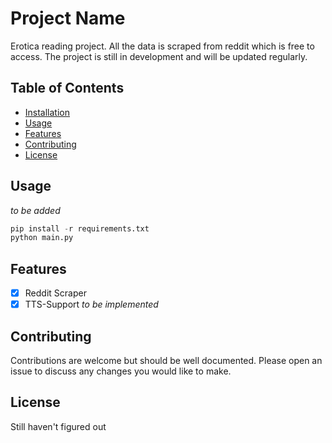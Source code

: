 # Project Name

Erotica reading project. All the data is scraped from reddit which is free to access. The project is still in development and will be updated regularly.

## Table of Contents

- [Installation](#installation)
- [Usage](#usage)
- [Features](#features)
- [Contributing](#contributing)
- [License](#license)

## Usage
*to be added*

```python
pip install -r requirements.txt 
python main.py
```

## Features

- [x] Reddit Scraper 
- [x] TTS-Support *to be implemented*

## Contributing

Contributions are welcome but should be well documented. Please open an issue to discuss any changes you would like to make.

## License

Still haven't figured out